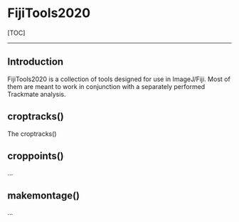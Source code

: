 # FijiTools2020

[TOC]

---

## Introduction

FijiTools2020 is a collection of tools designed for use in ImageJ/Fiji. Most of them are meant to work in conjunction with a separately performed Trackmate analysis. 

## croptracks()

The croptracks()

## croppoints()

...

## makemontage()

...
